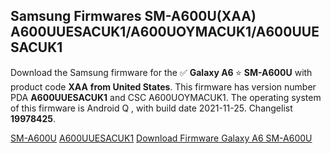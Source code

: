 <h2>Samsung Firmwares SM-A600U(XAA) A600UUESACUK1/A600UOYMACUK1/A600UUESACUK1</h2>
Download the Samsung firmware for the ✅ <strong>Galaxy A6 </strong> ⭐ <strong>SM-A600U</strong> with product code <strong>XAA</strong> <strong> from United States</strong>. This firmware has version number PDA <strong>A600UUESACUK1</strong> and CSC A600UOYMACUK1. The operating system of this firmware is Android Q , with build date 2021-11-25. Changelist <strong>19978425</strong>.


[SM-A600U](https://samfirm.shop/samsung/model/SM-A600U)
[A600UUESACUK1](https://samfirm.shop/samsung/pda/A600UUESACUK1)
[Download Firmware Galaxy A6 SM-A600U](https://samfirm.shop/samsung/firmware/477384)
